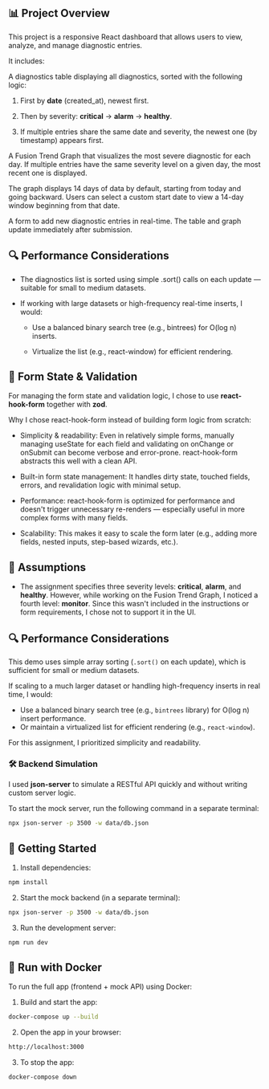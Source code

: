 ## 📊 Project Overview

This project is a responsive React dashboard that allows users to view, analyze, and manage diagnostic entries.

It includes:

A diagnostics table displaying all diagnostics, sorted with the following logic:

1. First by **date** (created_at), newest first.

2. Then by severity: **critical** → **alarm** → **healthy**.

3. If multiple entries share the same date and severity, the newest one (by timestamp) appears first.

A Fusion Trend Graph that visualizes the most severe diagnostic for each day.
If multiple entries have the same severity level on a given day, the most recent one is displayed.

The graph displays 14 days of data by default, starting from today and going backward.
Users can select a custom start date to view a 14-day window beginning from that date.

A form to add new diagnostic entries in real-time. The table and graph update immediately after submission.

## 🔍 Performance Considerations

- The diagnostics list is sorted using simple .sort() calls on each update — suitable for small to medium datasets.

- If working with large datasets or high-frequency real-time inserts, I would:
  - Use a balanced binary search tree (e.g., bintrees) for O(log n) inserts.

  - Virtualize the list (e.g., react-window) for efficient rendering.

## 🧠 Form State & Validation

For managing the form state and validation logic, I chose to use **react-hook-form** together with **zod**.

Why I chose react-hook-form instead of building form logic from scratch:

- Simplicity & readability: Even in relatively simple forms, manually managing useState for each field and validating on onChange or onSubmit can become verbose and error-prone.
  react-hook-form abstracts this well with a clean API.

- Built-in form state management: It handles dirty state, touched fields, errors, and revalidation logic with minimal setup.

- Performance: react-hook-form is optimized for performance and doesn't trigger unnecessary re-renders — especially useful in more complex forms with many fields.

- Scalability: This makes it easy to scale the form later (e.g., adding more fields, nested inputs, step-based wizards, etc.).

## 🧠 Assumptions

- The assignment specifies three severity levels: **critical**, **alarm**, and **healthy**.
  However, while working on the Fusion Trend Graph, I noticed a fourth level: **monitor**.
  Since this wasn't included in the instructions or form requirements, I chose not to support it in the UI.

## 🔍 Performance Considerations

This demo uses simple array sorting (`.sort()` on each update), which is sufficient for small or medium datasets.

If scaling to a much larger dataset or handling high-frequency inserts in real time, I would:

- Use a balanced binary search tree (e.g., `bintrees` library) for O(log n) insert performance.
- Or maintain a virtualized list for efficient rendering (e.g., `react-window`).

For this assignment, I prioritized simplicity and readability.

### 🛠️ Backend Simulation

I used **json-server** to simulate a RESTful API quickly and without writing custom server logic.

To start the mock server, run the following command in a separate terminal:

```bash
npx json-server -p 3500 -w data/db.json
```

## 🔧 Getting Started

1. Install dependencies:

```bash
npm install
```

2. Start the mock backend (in a separate terminal):

```bash
npx json-server -p 3500 -w data/db.json
```

3. Run the development server:

```bash
npm run dev
```

## 🐳 Run with Docker

To run the full app (frontend + mock API) using Docker:

1. Build and start the app:

```bash
docker-compose up --build
```

2. Open the app in your browser:

```bash
http://localhost:3000
```

3. To stop the app:

```bash
docker-compose down
```
